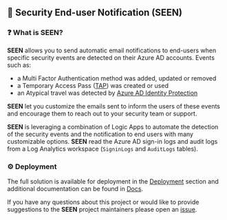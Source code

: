 ## 👀 Security End-user Notification (SEEN) 

### ❓ What is **SEEN**?

**SEEN** allows you to send automatic email notifications to end-users when specific security events are detected on their Azure AD accounts. Events such as:
- a Multi Factor Authentication method was added, updated or removed
- a Temporary Access Pass ([TAP](https://learn.microsoft.com/en-us/azure/active-directory/authentication/howto-authentication-temporary-access-pass)) was created or used
- an Atypical travel was detected by [Azure AD Identity Protection](https://learn.microsoft.com/en-us/azure/active-directory/identity-protection/overview-identity-protection)

**SEEN** let you customize the emails sent to inform the users of these events and encourage them to reach out to your security team or support. 

**SEEN** is leveraging a combination of Logic Apps to automate the detection of the security events and the notification to end users with many customizable options. **SEEN** read the Azure AD sign-in logs and audit logs from a Log Analytics workspace (`SigninLogs` and `AuditLogs` tables). 

### ⚙️ Deployment

The full solution is available for deployment in the [Deployment](/deploy/) section and additional documentation can be found in [Docs](/docs/).

If you have any questions about this project or would like to provide suggestions to the **SEEN** project maintainers please open an [issue](https://github.com/piaudonn/SecurityNotifications/issues/new/choose).
